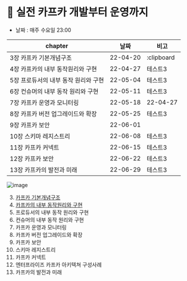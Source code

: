 # 📘 실전 카프카 개발부터 운영까지

- 날짜 : 매주 수요일 23:00

|chapter|날짜|비고|
|------|---|---|
|3장 카프카 기본개념구조|22-04-20|:clipboard|
|4장 카프카의 내부 동작원리와 구현|22-04-27|테스트3|
|5장 프로듀서의 내부 동작 원리와 구현|22-05-04|테스트3|
|6장 컨슈머의 내부 동작 원리와 구현|22-05-11|테스트3|
|7장 카프카 운영과 모니터링|22-05-18|22-04-27|
|8장 카프카 버전 업그레이드와 확장|22-05-25|테스트3|
|9장 카프카 보안|22-06-01||테스트3|
|10장 스키마 레지스트리 |22-06-08|테스트3|
|11장 카프카 커넥트|22-06-15|테스트3|
|12장 카프카 보안|22-06-22|테스트3|
|13장 카프카의 발전과 미래 |22-06-29|테스트3|


![image](https://user-images.githubusercontent.com/55049159/164279452-653a3fb1-e24c-460d-b658-1cdf413be95a.png)
<br>

03. <a href="https://github.com/jaero0725/kafka_study/blob/main/03_%EC%B9%B4%ED%94%84%EC%B9%B4%EA%B0%9C%EB%85%90.md">카프카 기본개념구조</a>
04. <a href="https://github.com/jaero0725/kafka_study/blob/main/04_%EC%B9%B4%ED%94%84%EC%B9%B4%EC%9D%98%20%EB%82%B4%EB%B6%80%20%EB%8F%99%EC%9E%91%EC%9B%90%EB%A6%AC%EC%99%80%20%EA%B5%AC%ED%98%84.md">카프카의 내부 동작원리와 구현</a>
05. 프로듀서의 내부 동작 원리와 구현
06. 컨슈머의 내부 동작 원리와 구현
07. 카프카 운영과 모니터링
08. 카프카 버전 업그레이드와 확장
09. 카프카 보안
10. 스키마 레지스트리 
11. 카프카 커넥트
12. 엔터프라이즈 카프카 아키텍쳐 구성사례
13. 카프카의 발전과 미래 
